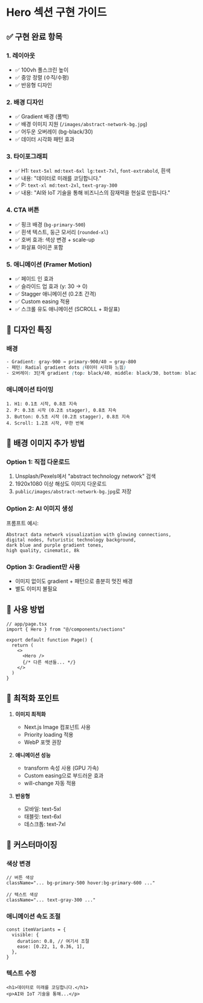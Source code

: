 # Hero 섹션 구현 가이드

## ✅ 구현 완료 항목

### 1. 레이아웃
- ✅ 100vh 풀스크린 높이
- ✅ 중앙 정렬 (수직/수평)
- ✅ 반응형 디자인

### 2. 배경 디자인
- ✅ Gradient 배경 (폴백)
- ✅ 배경 이미지 지원 (`/images/abstract-network-bg.jpg`)
- ✅ 어두운 오버레이 (bg-black/30)
- ✅ 데이터 시각화 패턴 효과

### 3. 타이포그래피
- ✅ H1: `text-5xl md:text-6xl lg:text-7xl`, `font-extrabold`, 흰색
- ✅ 내용: "데이터로 미래를 코딩합니다."
- ✅ P: `text-xl md:text-2xl`, `text-gray-300`
- ✅ 내용: "AI와 IoT 기술을 통해 비즈니스의 잠재력을 현실로 만듭니다."

### 4. CTA 버튼
- ✅ 핑크 배경 (`bg-primary-500`)
- ✅ 흰색 텍스트, 둥근 모서리 (`rounded-xl`)
- ✅ 호버 효과: 색상 변경 + scale-up
- ✅ 화살표 아이콘 포함

### 5. 애니메이션 (Framer Motion)
- ✅ 페이드 인 효과
- ✅ 슬라이드 업 효과 (y: 30 → 0)
- ✅ Stagger 애니메이션 (0.2초 간격)
- ✅ Custom easing 적용
- ✅ 스크롤 유도 애니메이션 (SCROLL + 화살표)

## 🎨 디자인 특징

### 배경
```css
- Gradient: gray-900 → primary-900/40 → gray-800
- 패턴: Radial gradient dots (데이터 시각화 느낌)
- 오버레이: 3단계 gradient (top: black/40, middle: black/30, bottom: black/50)
```

### 애니메이션 타이밍
```
1. H1: 0.1초 시작, 0.8초 지속
2. P: 0.3초 시작 (0.2초 stagger), 0.8초 지속
3. Button: 0.5초 시작 (0.2초 stagger), 0.8초 지속
4. Scroll: 1.2초 시작, 무한 반복
```

## 📸 배경 이미지 추가 방법

### Option 1: 직접 다운로드
1. Unsplash/Pexels에서 "abstract technology network" 검색
2. 1920x1080 이상 해상도 이미지 다운로드
3. `public/images/abstract-network-bg.jpg`로 저장

### Option 2: AI 이미지 생성
프롬프트 예시:
```
Abstract data network visualization with glowing connections, 
digital nodes, futuristic technology background, 
dark blue and purple gradient tones, 
high quality, cinematic, 8k
```

### Option 3: Gradient만 사용
- 이미지 없이도 gradient + 패턴으로 충분히 멋진 배경
- 별도 이미지 불필요

## 🚀 사용 방법

```tsx
// app/page.tsx
import { Hero } from "@/components/sections"

export default function Page() {
  return (
    <>
      <Hero />
      {/* 다른 섹션들... */}
    </>
  )
}
```

## 🎯 최적화 포인트

1. **이미지 최적화**
   - Next.js Image 컴포넌트 사용
   - Priority loading 적용
   - WebP 포맷 권장

2. **애니메이션 성능**
   - transform 속성 사용 (GPU 가속)
   - Custom easing으로 부드러운 효과
   - will-change 자동 적용

3. **반응형**
   - 모바일: text-5xl
   - 태블릿: text-6xl
   - 데스크톱: text-7xl

## 🎨 커스터마이징

### 색상 변경
```tsx
// 버튼 색상
className="... bg-primary-500 hover:bg-primary-600 ..."

// 텍스트 색상
className="... text-gray-300 ..."
```

### 애니메이션 속도 조절
```tsx
const itemVariants = {
  visible: {
    duration: 0.8, // 여기서 조절
    ease: [0.22, 1, 0.36, 1],
  },
}
```

### 텍스트 수정
```tsx
<h1>데이터로 미래를 코딩합니다.</h1>
<p>AI와 IoT 기술을 통해...</p>
```

